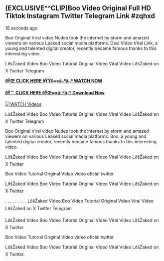 ## (EXCLUSIVE^^CLIP)Boo Video Original Full HD Tiktok Instagram Twitter Telegram Link #zqhxd

18 seconds ago

Boo Original Viral video Nudes took the internet by storm and amazed viewers on various Leaked social media platforms. Desi Video Viral Link, a young and talented digital creator, recently became famous thanks to this interesting video.

LðšŽaked Video Boo Video Tutorial Original Video Viral Video LðšŽaked on X Twitter Telegram

**[ðŸŒ CLICK HERE ðŸŸ¢==â–ºâ–º WATCH NOW](https://clips-mediaa.blogspot.com/2025/02/video-viral-download.html)**

**[ðŸ”´ CLICK HERE ðŸŒ==â–ºâ–º Download Now](https://clips-mediaa.blogspot.com/2025/02/video-viral-download.html)**

[![WATCH Videos](https://i.imgur.com/dJHk4Zq.gif)](https://clips-mediaa.blogspot.com/2025/02/video-viral-download.html)

LðšŽaked Video Boo Video Tutorial Original Video Viral Video LðšŽaked on X Twitter Telegram

Boo Original Viral video Nudes took the internet by storm and amazed viewers on various Leaked social media platforms. Boo, a young and talented digital creator, recently became famous thanks to this interesting video.

LðšŽaked Video Boo Video Tutorial Original Video Viral Video LðšŽaked on X Twitter

Boo Video Tutorial Original Video video oficial twitter

LðšŽaked Video Boo Video Tutorial Original Video Viral Video LðšŽaked on X Twitter

. . . . . . . . . LðšŽaked Video Boo Video Tutorial Original Video Viral Video LðšŽaked on X Twitter Telegram

LðšŽaked Video Boo Video Tutorial Original Video Viral Video LðšŽaked on X Twitter

Boo Video Tutorial Original Video video oficial twitter

LðšŽaked Video Boo Video Tutorial Original Video Viral Video LðšŽaked on X Twitter.